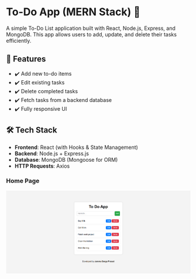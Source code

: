 # To-Do App (MERN Stack) 🚀

A simple To-Do List application built with React, Node.js, Express, and MongoDB. This app allows users to add, update, and delete their tasks efficiently.

## 📌 Features
- ✔️ Add new to-do items
- ✔️ Edit existing tasks
- ✔️ Delete completed tasks
- ✔️ Fetch tasks from a backend database
- ✔️ Fully responsive UI

## 🛠 Tech Stack
- **Frontend**: React (with Hooks & State Management)
- **Backend**: Node.js + Express.js
- **Database**: MongoDB (Mongoose for ORM)
- **HTTP Requests**: Axios

### Home Page

![Home Page](https://github.com/jammudurgaprasad/Full-Stack-ToDo-App/blob/main/Screenshot%202025-02-02%20150932.png)
